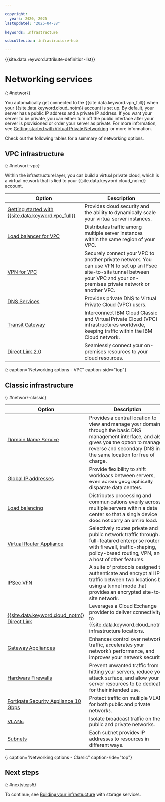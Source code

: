 ```yaml
---

copyright:
  years: 2020, 2025
lastupdated: "2025-04-28"

keywords: infrastructure

subcollection: infrastructure-hub

---
```


{{site.data.keyword.attribute-definition-list}}

# Networking services
{: #network}

You automatically get connected to the {{site.data.keyword.vpn_full}} when your {{site.data.keyword.cloud_notm}} account is set up. By default, your server has a public IP address and a private IP address. If you want your server to be private, you can either turn off the public interface after your server is provisioned or order your server as private. For more information, see [Getting started with Virtual Private Networking](/docs/iaas-vpn?topic=iaas-vpn-getting-started) for more information.

Check out the following tables for a summary of networking options.

## VPC infrastructure
{: #network-vpc}

Within the infrastructure layer, you can build a virtual private cloud, which is a virtual network that is tied to your {{site.data.keyword.cloud_notm}} account.

| Option | Description |
|--------|---------------|
| [Getting started with {{site.data.keyword.vpc_full}}](/docs/vpc?topic=vpc-getting-started)| Provides cloud security and the ability to dynamically scale your virtual server instances.  |
| [Load balancer for VPC](/docs/vpc?topic=vpc-load-balancers) | Distributes traffic among multiple server instances within the same region of your VPC. |
| [VPN for VPC](/docs/vpc?topic=vpc-using-vpn) | Securely connect your VPC to another private network. You can use VPN to set up an IPsec site-to-site tunnel between your VPC and your on-premises private network or another VPC. |
| [DNS Services](/docs/dns-svcs/getting-started) | Provides private DNS to Virtual Private Cloud (VPC) users.  |
| [Transit Gateway](/docs/transit-gateway?topic=transit-gateway-getting-started) | Interconnect IBM Cloud Classic and Virtual Private Cloud (VPC) infrastructures worldwide, keeping traffic within the IBM Cloud network. |
|[Direct Link 2.0](/docs/dl/getting-started)|Seamlessly connect your on-premises resources to your cloud resources. |
{: caption="Networking options - VPC" caption-side="top"}

## Classic infrastructure
{: #network-classic}

| Option | Description |
|--------|---------------|
| [Domain Name Service](/docs/dns-svcs?topic=dns-svcs-getting-started) | Provides a central location to view and manage your domains through the basic DNS management interface, and also gives you the option to manage reverse and secondary DNS in the same location for free of charge. |
| [Global IP addresses](/docs/subnets?topic=subnets-about-subnets-and-ips#global-ip-addresses) | Provide flexibility to shift workloads between servers, even across geographically disparate data centers. |
| [Load balancing](/docs/loadbalancer-service?topic=loadbalancer-service-getting-started) | Distributes processing and communications evenly across multiple servers within a data center so that a single device does not carry an entire load. |
| [Virtual Router Appliance](/docs/virtual-router-appliance?topic=virtual-router-appliance-getting-started-vra) | Selectively routes private and public network traffic through a full-featured enterprise router with firewall, traffic-shaping, policy-based routing, VPN, and a host of other features. |
| [IPSec VPN](/docs/iaas-vpn?topic=iaas-vpn-setup-ipsec-vpn#setup-ipsec-vpn) | A suite of protocols designed to authenticate and encrypt all IP traffic between two locations by using a tunnel mode that provides an encrypted site-to-site network. |
| [{{site.data.keyword.cloud_notm}} Direct Link](/docs/direct-link?topic=direct-link-get-started-with-ibm-cloud-direct-link#get-started-with-ibm-cloud-direct-link) | Leverages a Cloud Exchange provider to deliver connectivity to {{site.data.keyword.cloud_notm}} infrastructure locations. |
| [Gateway Appliances](/docs/gateway-appliance?topic=gateway-appliance-getting-started-ga) | Enhances control over network traffic, accelerates your network’s performance, and improves your network security. |
| [Hardware Firewalls](/docs/hardware-firewall-shared?topic=hardware-firewall-shared-getting-started) |Prevent unwanted traffic from hitting your servers, reduce your attack surface, and allow your server resources to be dedicated for their intended use. |
| [Fortigate Security Appliance 10 Gbps](/docs/fortigate-10g?topic=fortigate-10g-getting-started) | Protect traffic on multiple VLANs for both public and private networks.|
| [VLANs](/docs/vlans?topic=vlans-getting-started) | Isolate broadcast traffic on the public and private networks. |
| [Subnets](/docs/subnets?topic=subnets-getting-started) |Each subnet provides IP addresses to resources in different ways.  |
{: caption="Networking options - Classic" caption-side="top"}

## Next steps
{: #nextsteps5}

To continue, see [Building your infrastructure](/docs/infrastructure-hub?topic=infrastructure-hub-storage) with storage services.
